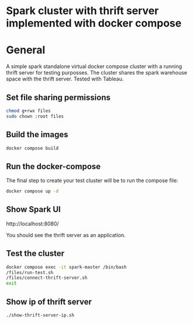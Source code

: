 # Spark cluster with thrift server implemented with docker compose

# General

A simple spark standalone virtual docker compose cluster with a running thrift server for testing purposses.
The cluster shares the spark warehouse space with the thrift server.
Tested with Tableau.

## Set file sharing permissions

```sh
chmod g+rwx files
sudo chown :root files
```

## Build the images

```sh
docker compose build
```

## Run the docker-compose

The final step to create your test cluster will be to run the compose file:

```sh
docker compose up -d
```

## Show Spark UI

http://localhost:8080/

You should see the thrift server as an application.

## Test the cluster

```sh
docker compose exec -it spark-master /bin/bash
/files/run-test.sh
/files/connect-thrift-server.sh
exit
```

## Show ip of thrift server

```sh
./show-thrift-server-ip.sh
```
